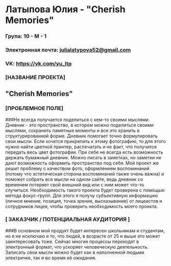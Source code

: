 # **Латыпова Юлия - "Cherish Memories"**
###  **Група: 10 - М - 1**
### **Электронная почта: julialatypova52@gmail.com**
### **VK: https://vk.com/yu_ltp**
### **[НАЗВАНИЕ ПРОЕКТА]**
## "Cherish Memories"
### **[ПРОБЛЕМНОЕ ПОЛЕ]**
###Не всегда получается поделиться с кем-то своими мыслями. Дневник - это пространство, в котором можно поделиться своими мыслями, сохранить памятные моменты и все это хранить в структурированной форме. Дневник помогает точно формулировать свои мысли. Если хочется прикрепить к этому фотографию, то для этого нужно найти цветной принтер, распечатать и не факт, что получится передать весь цвет фотографии. При себе не всегда есть возможность держать бумажный дневник. Можно писать в заметках, но заметки не дают возможность оформить пространство под себя. Мой проект же решит проблему с качеством фото, оформлением воспоминаний (потому что эстетическая сторона воспоминаний также очень важна) и поможет собрать все мысли на одном сайте, ведь дневник со временем потеряет свой внешний вид или с ним может что-то случиться. Необходимость такого проекта будет проверена с помощью метода фокус-групп. Для этого я получу субъективную информацию (личное мнение, позиция, точка зрения, высказывание) от лицеистов и сотрудников лицея, чтобы проверить необходимость моего проекта.
### [ ЗАКАЗЧИК / ПОТЕНЦИАЛЬНАЯ АУДИТОРИЯ ]
###В основном мой продукт будет интересен школьникам и студентам, но я не исключаю и то, что людей, в возрасте от 25 и выше это может заинтересовать тоже. Сейчас многие процессы переходят в электронный формат, что ускоряет человеческую деятельность. Записать свои мысли можно будет как в наполненной людьми электричке, так и во время её ожидания.
